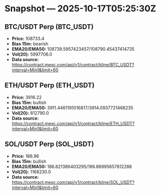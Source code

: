 # Snapshot — 2025-10-17T05:25:30Z

## BTC/USDT Perp (BTC_USDT)
- **Price:** 108733.4
- **Bias 15m:** bearish
- **EMA20/EMA50:** 108739.5957423457/108790.45437414735
- **Vol(20):** 5997706.0
- **Data source:** https://contract.mexc.com/api/v1/contract/kline/BTC_USDT?interval=Min1&limit=60

## ETH/USDT Perp (ETH_USDT)
- **Price:** 3916.22
- **Bias 15m:** bullish
- **EMA20/EMA50:** 3911.4461191016817/3914.0937721468235
- **Vol(20):** 812790.0
- **Data source:** https://contract.mexc.com/api/v1/contract/kline/ETH_USDT?interval=Min1&limit=60

## SOL/USDT Perp (SOL_USDT)
- **Price:** 186.96
- **Bias 15m:** bullish
- **EMA20/EMA50:** 186.821386403295/186.88995657812288
- **Vol(20):** 1168230.0
- **Data source:** https://contract.mexc.com/api/v1/contract/kline/SOL_USDT?interval=Min1&limit=60
